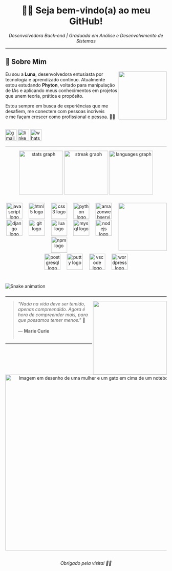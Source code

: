 <h1 align="center"> 👩‍💻 Seja bem-vindo(a) ao meu GitHub! </h1> 
<p align="center"><i>Desenvolvedora Back-end | Graduada em Análise e Desenvolvimento de Sistemas</i></p>

---

## 🌟 Sobre Mim


<img align="right" height="150" src="https://user-images.githubusercontent.com/74038190/212747903-e9bdf048-2dc8-41f9-b973-0e72ff07bfba.gif"  />

<div align="left" >
  
Eu sou a **Luna**, desenvolvedora entusiasta por tecnologia e aprendizado contínuo. Atualmente estou estudando **Phyton**, voltado para manipulação de IAs e aplicando meus conhecimentos em projetos
que unem teoria, prática e propósito.

Estou sempre em busca de experiências que me desafiem, me conectem com pessoas incríveis 
<br>
e me façam crescer como profissional e pessoa. 🤝✨
<br><br>

</div>

<div align="left">
  
  <a href="mailto:fasesdaluna.aurora@gmail.com?subject=Conectando+com+Luna+Aurora+%E2%80%93+Vamos+Conversar!&body=Ol%C3%A1,+Luna!++Encontrei+seu+contato+atrav%C3%A9s+das+suas+redes+sociais+e+gostaria+de+conversar.">
  <img src="https://img.shields.io/static/v1?message=Gmail&logo=gmail&label=&color=D14836&logoColor=white&labelColor=&style=for-the-badge" height="35" alt="gmail logo"  />
  </a>
  
  <a href="https://www.linkedin.com/in/fagner-silva-975290264">
  <img src="https://img.shields.io/static/v1?message=LinkedIn&logo=linkedin&label=&color=0077B5&logoColor=white&labelColor=&style=for-the-badge" height="35" alt="linkedin logo"  />
  </a>
  
  <a href="https://wa.me/5548998489722">
  <img src="https://img.shields.io/static/v1?message=Whatsapp&logo=whatsapp&label=&color=25D366&logoColor=white&labelColor=&style=for-the-badge" height="35" alt="whatsapp logo"  />
  </a>
  
</div>

---

<div align="center">
  
  <img src="https://github-readme-stats.vercel.app/api?username=FagnerGaru&hide_title=false&hide_rank=false&show_icons=true&include_all_commits=true&count_private=true&disable_animations=false&theme=tokyonight&locale=en&hide_border=false" height="137" alt="stats graph"  />
  
 <img src="https://streak-stats.demolab.com?user=FagnerGaru&locale=en&mode=weekly&theme=tokyonight&hide_border=false&border_radius=6" height="137" alt="streak graph"  />
 
<img src="https://github-readme-stats.vercel.app/api/top-langs?username=FagnerGaru&locale=en&hide_title=false&layout=compact&card_width=320&langs_count=8&theme=tokyonight&hide_border=false" height="137" alt="languages graph"  />

</div>

###

<img align="right" height="150" src="https://user-images.githubusercontent.com/74038190/212284145-bf2c01a8-c448-4f1a-b911-996024c84606.gif"  />

###

<div align="center">
  <img src="https://cdn.jsdelivr.net/gh/devicons/devicon/icons/javascript/javascript-original.svg" height="50" alt="javascript logo"  />
  <img width="12" />
  <img src="https://cdn.jsdelivr.net/gh/devicons/devicon/icons/html5/html5-original.svg" height="50" alt="html5 logo"  />
  <img width="12" />
  <img src="https://cdn.jsdelivr.net/gh/devicons/devicon/icons/css3/css3-original.svg" height="50" alt="css3 logo"  />
  <img width="12" />
  <img src="https://cdn.jsdelivr.net/gh/devicons/devicon/icons/python/python-original.svg" height="50" alt="python logo"  />
  <img width="12" />
  <img src="https://cdn.jsdelivr.net/gh/devicons/devicon/icons/amazonwebservices/amazonwebservices-line-wordmark.svg" height="50" alt="amazonwebservices logo"  />
  <img width="12" />
  <img src="https://cdn.jsdelivr.net/gh/devicons/devicon/icons/django/django-plain.svg" height="50" alt="django logo"  />
  <img width="12" />
  <img src="https://cdn.jsdelivr.net/gh/devicons/devicon/icons/git/git-original.svg" height="50" alt="git logo"  />
  <img width="12" />
  <img src="https://cdn.jsdelivr.net/gh/devicons/devicon/icons/lua/lua-original.svg" height="50" alt="lua logo"  />
  <img width="12" />
  <img src="https://cdn.jsdelivr.net/gh/devicons/devicon/icons/mysql/mysql-original.svg" height="50" alt="mysql logo"  />
  <img width="12" />
  <img src="https://cdn.jsdelivr.net/gh/devicons/devicon/icons/nodejs/nodejs-original.svg" height="50" alt="nodejs logo"  />
  <img width="12" />
  <img src="https://cdn.jsdelivr.net/gh/devicons/devicon/icons/npm/npm-original-wordmark.svg" height="50" alt="npm logo"  />
  <img width="12" />
  <br>
  <img src="https://cdn.jsdelivr.net/gh/devicons/devicon/icons/postgresql/postgresql-original.svg" height="50" alt="postgresql logo"  />
  <img width="12" />
  <img src="https://cdn.jsdelivr.net/gh/devicons/devicon/icons/putty/putty-original.svg" height="50" alt="putty logo"  />
  <img width="12" />
  <img src="https://cdn.jsdelivr.net/gh/devicons/devicon/icons/vscode/vscode-original.svg" height="50" alt="vscode logo"  />
  <img width="12" />
  <img src="https://cdn.jsdelivr.net/gh/devicons/devicon/icons/wordpress/wordpress-original.svg" height="50" alt="wordpress logo"  />
</div>

###

<br clear="both">

<img src="https://raw.githubusercontent.com/FagnerGaru/FagnerGaru/output/snake.svg" alt="Snake animation" />

###

---

<img src="https://github.com/Anmol-Baranwal/Cool-GIFs-For-GitHub/assets/74038190/7d484dc9-68a9-4ee6-a767-aea59035c12d" width="230" align="right">

<div align="left" >
  
> _"Nada na vida deve ser temido, apenas compreendido. Agora é hora de compreender mais, para que possamos temer menos."_ 🧠
> <br><br>
> — **Marie Curie**
> <br><br>

</div>

---

<div align="center">
  <img align="middle" src="https://user-images.githubusercontent.com/74038190/221352975-94759904-aa4c-4032-a8ab-b546efb9c478.gif" width="550" alt="Imagem em desenho de uma mulher e um gato em cima de um notebook" />
</div>
<br>
<p align="center"><i>Obrigado pela visita! 🙋‍♂️</i></p>
 
 
